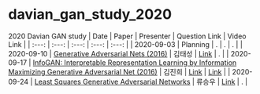 # davian_gan_study_2020
2020 Davian GAN study 
| Date | Paper | Presenter | Question Link | Video Link |
| :---: | :---: | :---: | :---: | :---: |
| 2020-09-03 | Planning | . | . | . |
| 2020-09-10 | [Generative Adversarial Nets (2016)](https://arxiv.org/abs/1406.2661) | 김태성 |  [Link](https://app.sli.do/event/nzuldkvv/live/questions ) | . |
| 2020-09-17 | [InfoGAN: Interpretable Representation Learning by Information Maximizing Generative Adversarial Net (2016)](https://arxiv.org/abs/1606.03657) | 김진희 | [Link](https://app.sli.do/event/jj6g1kxy) | [Link](https://drive.google.com/file/d/1-XTfhSOVQPcQYTUwr8VMKH7uQutvoIjJ/view?usp=sharing) |
| 2020-09-24 | [Least Squares Generative Adversarial Networks](https://arxiv.org/pdf/1611.04076.pdf) | 류승우 | [Link](https://app.sli.do/event/e2mhm1hj) | . |
